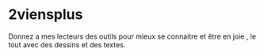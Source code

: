 # 2viensplus
Donnez a mes lecteurs des outils pour mieux se connaitre et être en joie , le tout avec des dessins et des textes.
